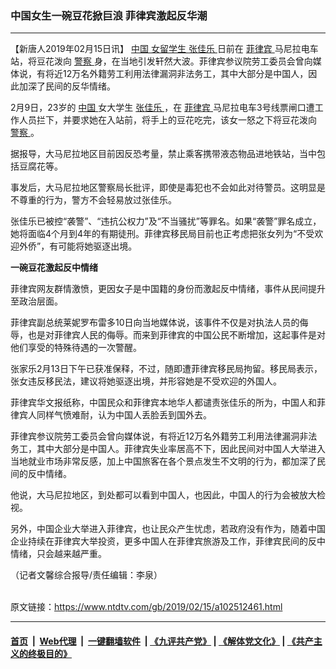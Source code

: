 ### 中国女生一碗豆花掀巨浪 菲律宾激起反华潮
------------------------

<div class="post_content">
 <p>
  【新唐人2019年02月15日讯】
  <a href="https://www.ntdtv.com/gb/中国.htm">
   中国
  </a>
  <a href="https://www.ntdtv.com/gb/女留学生.htm">
   女留学生
  </a>
  <a href="https://www.ntdtv.com/gb/张佳乐.htm">
   张佳乐
  </a>
  日前在
  <a href="https://www.ntdtv.com/gb/菲律宾.htm">
   菲律宾
  </a>
  马尼拉电车站，将豆花泼向
  <a href="https://www.ntdtv.com/gb/警察.htm">
   警察
  </a>
  身，在当地引发轩然大波。菲律宾参议院劳工委员会曾向媒体说，有将近12万名外籍劳工利用法律漏洞非法务工，其中大部分是中国人，因此加深了民间的反华情绪。
 </p>
 <p>
  2月9日，23岁的
  <a href="https://www.ntdtv.com/gb/中国.htm">
   中国
  </a>
  女大学生
  <a href="https://www.ntdtv.com/gb/张佳乐.htm">
   张佳乐
  </a>
  ，在
  <a href="https://www.ntdtv.com/gb/菲律宾.htm">
   菲律宾
  </a>
  马尼拉电车3号线票闸口遭工作人员拦下，并要求她在入站前，将手上的豆花吃完，该女一怒之下将豆花泼向
  <a href="https://www.ntdtv.com/gb/警察.htm">
   警察
  </a>
  。
 </p>
 <p>
  据报导，大马尼拉地区目前因反恐考量，禁止乘客携带液态物品进地铁站，当中包括豆腐花等。
 </p>
 <p>
  事发后，大马尼拉地区警察局长批评，即使是毒犯也不会如此对待警员。这明显是不尊重的行为，警方不会轻易放过张佳乐。
 </p>
 <p>
  张佳乐已被控“袭警”、“违抗公权力”及“不当骚扰”等罪名。如果“袭警”罪名成立，她将面临4个月到4年的有期徒刑。菲律宾移民局目前也正考虑把张女列为“不受欢迎外侨”，有可能将她驱逐出境。
 </p>
 <p>
  <strong>
   一碗豆花激起反中情绪
  </strong>
 </p>
 <p>
  菲律宾网友群情激愤，更因女子是中国籍的身份而激起反中情绪，事件从民间提升至政治层面。
 </p>
 <p>
  菲律宾副总统莱妮罗布雷多10日向当地媒体说，该事件不仅是对执法人员的侮辱，也是对菲律宾人民的侮辱。而来到菲律宾的中国公民不断增加，这起事件是对他们享受的特殊待遇的一次警醒。
 </p>
 <p>
  张家乐2月13日下午已获准保释，不过，随即遭菲律宾移民局拘留。移民局表示，张女违反移民法，建议将她驱逐出境，并形容她是不受欢迎的外国人。
 </p>
 <p>
  菲律宾华文报纸称，中国民众和菲律宾本地华人都谴责张佳乐的所为，中国人和菲律宾人同样气愤难耐，认为中国人丢脸丢到国外去。
 </p>
 <p>
  菲律宾参议院劳工委员会曾向媒体说，有将近12万名外籍劳工利用法律漏洞非法务工，其中大部分是中国人。菲律宾失业率居高不下，因此民间对中国人大举进入当地就业市场非常反感，加上中国旅客在各个景点发生不文明的行为，都加深了民间的反中情绪。
 </p>
 <p>
  他说，大马尼拉地区，到处都可以看到中国人，也因此，中国人的行为会被放大检视。
 </p>
 <p>
  另外，中国企业大举进入菲律宾，也让民众产生忧虑，若政府没有作为，随着中国企业持续在菲律宾大举投资，更多中国人在菲律宾旅游及工作，菲律宾民间的反中情绪，只会越来越严重。
 </p>
 <p>
  （记者文馨综合报导/责任编辑：李泉）
 </p>
 <div class="single_ad">
 </div>
</div>

<br/>原文链接：https://www.ntdtv.com/gb/2019/02/15/a102512461.html


------------------------
#### [首页](https://github.com/gfw-breaker/banned-news/blob/master/README.md) &nbsp;|&nbsp; [Web代理](https://github.com/labour-camp/helloworld) &nbsp;|&nbsp; [一键翻墙软件](https://github.com/gfw-breaker/nogfw/blob/master/README.md) &nbsp;| [《九评共产党》](https://github.com/gfw-breaker/9ping.md/blob/master/README.md#九评之一评共产党是什么) | [《解体党文化》](https://github.com/gfw-breaker/jtdwh.md/blob/master/README.md) | [《共产主义的终极目的》](https://github.com/gfw-breaker/gczydzjmd.md/blob/master/README.md)

